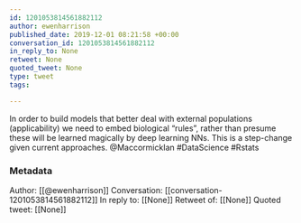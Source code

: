 ```yaml
---
id: 1201053814561882112
author: ewenharrison
published_date: 2019-12-01 08:21:58 +00:00
conversation_id: 1201053814561882112
in_reply_to: None
retweet: None
quoted_tweet: None
type: tweet
tags:

---
```


In order to build models that better deal with external populations (applicability) we need to embed biological “rules”, rather than presume these will be learned magically by deep learning NNs.
This is a step-change given current approaches.
@MaccormickIan 
#DataScience 
#Rstats

### Metadata

Author: [[@ewenharrison]]
Conversation: [[conversation-1201053814561882112]]
In reply to: [[None]]
Retweet of: [[None]]
Quoted tweet: [[None]]
